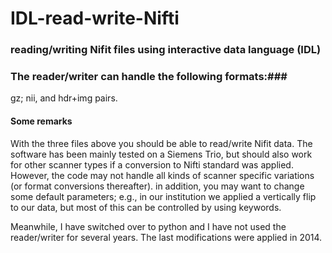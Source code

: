 # IDL-read-write-Nifti
### reading/writing Nifit files using interactive data language (IDL)

### The reader/writer can handle the following formats:###
gz; nii, and hdr+img pairs.

#### Some remarks 
With the three files above you should be able to read/write Nifit data. The software has been mainly tested on a Siemens Trio, but should also work for other scanner types if a conversion to Nifti standard was applied. However, the code may not handle all kinds of scanner specific variations (or format conversions thereafter). in addition, you may want to change some default parameters; e.g., in our institution we applied a vertically flip to our data, but most of this can be controlled by using keywords.

Meanwhile, I have switched over to python and I have not used the reader/writer for several years. The last modifications were applied in 2014.
